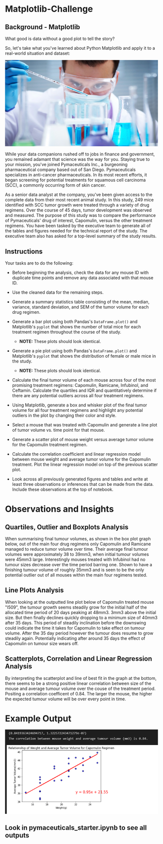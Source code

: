 # Matplotlib-Challenge

## Background - Matplotlib

What good is data without a good plot to tell the story?

So, let's take what you've learned about Python Matplotlib and apply it to a real-world situation and dataset:

![Laboratory](Images/Laboratory.jpg)

While your data companions rushed off to jobs in finance and government, you remained adamant that science was the way for you. Staying true to your mission, you've joined Pymaceuticals Inc., a burgeoning pharmaceutical company based out of San Diego. Pymaceuticals specializes in anti-cancer pharmaceuticals. In its most recent efforts, it began screening for potential treatments for squamous cell carcinoma (SCC), a commonly occurring form of skin cancer.

As a senior data analyst at the company, you've been given access to the complete data from their most recent animal study. In this study, 249 mice identified with SCC tumor growth were treated through a variety of drug regimens. Over the course of 45 days, tumor development was observed and measured. The purpose of this study was to compare the performance of Pymaceuticals' drug of interest, Capomulin, versus the other treatment regimens. You have been tasked by the executive team to generate all of the tables and figures needed for the technical report of the study. The executive team also has asked for a top-level summary of the study results.

## Instructions

Your tasks are to do the following:

* Before beginning the analysis, check the data for any mouse ID with duplicate time points and remove any data associated with that mouse ID.

* Use the cleaned data for the remaining steps.

* Generate a summary statistics table consisting of the mean, median, variance, standard deviation, and SEM of the tumor volume for each drug regimen.

* Generate a bar plot using both Pandas's `DataFrame.plot()` and Matplotlib's `pyplot` that shows  the number of total mice for each treatment regimen throughout the course of the study.

  * **NOTE:** These plots should look identical.

* Generate a pie plot using both Pandas's `DataFrame.plot()` and Matplotlib's `pyplot` that shows the distribution of female or male mice in the study.

  * **NOTE:** These plots should look identical.

* Calculate the final tumor volume of each mouse across four of the most promising treatment regimens: Capomulin, Ramicane, Infubinol, and Ceftamin. Calculate the quartiles and IQR and quantitatively determine if there are any potential outliers across all four treatment regimens.

* Using Matplotlib, generate a box and whisker plot of the final tumor volume for all four treatment regimens and highlight any potential outliers in the plot by changing their color and style.


* Select a mouse that was treated with Capomulin and generate a line plot of tumor volume vs. time point for that mouse.

* Generate a scatter plot of mouse weight versus average tumor volume for the Capomulin treatment regimen.

* Calculate the correlation coefficient and linear regression model between mouse weight and average tumor volume for the Capomulin treatment. Plot the linear regression model on top of the previous scatter plot.

* Look across all previously generated figures and tables and write at least three observations or inferences that can be made from the data. Include these observations at the top of notebook.

# Observations and Insights

## Quartiles, Outlier and Boxplots Analysis

When summarising final tumour volumes, as shown in the box plot graph below, out of the main four drug regimens only Capomulin and Ramicane managed to reduce tumor volume over time. Their average final tumour volumes were approximately 38 to 39mm3, when initial tumour volumes were 45mm3 large. Interestingly mouses treated with Infubinol had no tumour sizes decrease over the time period barring one. Shown to have a finishing tumour volume of roughly 35mm3 and is seen to be the only potential outlier out of all mouses within the main four regimens tested.

## Line Plots Analysis

When looking at the outputted line plot below of Capomulin treated mouse "l509", the tumour growth seems steadily grow for the initial half of the allocated time period of 20 days peaking at 48mm3. 3mm3 above the initial size. But then finally declines quickly dropping to a minimum size of 40mm3 after 35 days. This period of steadily inclination before the downswing could indicate the time it takes for Capomulin to take effect on tumour volume. After the 35 day period however the tumour does resume to grow steadily again. Potentially indicating after around 35 days the effect of Capomulin on tumour size wears off.

## Scatterplots, Correlation and Linear Regression Analysis

By interpreting the scatterplot and line of best fit in the graph at the bottom, there seems to be a strong positive linear correlation between size of the mouse and average tumour volume over the couse of the treatment period. Positing a correlation coefficent of 0.84. The larger the mouse, the higher the expected tumour volume will be over every point in time.

# Example Output 
![weight_tumor](Images/weight_tumor.png)

## Look in pymaceuticals_starter.ipynb to see all outputs